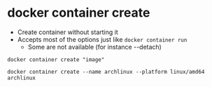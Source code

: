 # docker container create

- Create container without starting it
- Accepts most of the options just like `docker container run`
  - Some are not available (for instance --detach)

```shell
docker container create "image"

docker container create --name archlinux --platform linux/amd64 archlinux
```
